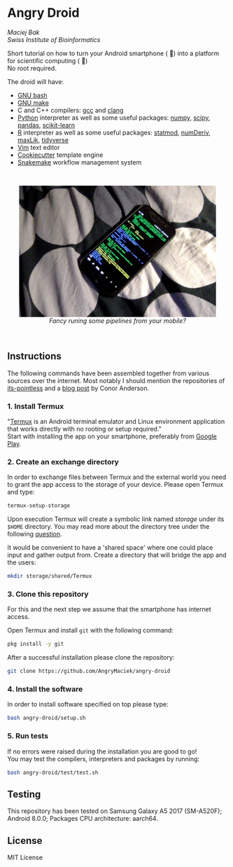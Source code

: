 # Angry Droid
*Maciej Bak*  
*Swiss Institute of Bioinformatics*

Short tutorial on how to turn your Android smartphone ( :iphone:) into a platform for scientific computing ( :robot:)  
No root required.  

The droid will have: 
* [GNU bash](https://www.gnu.org/software/bash/)
* [GNU make](https://www.gnu.org/software/make/)
* C and C++ compilers: [gcc](https://gcc.gnu.org/) and [clang](https://clang.llvm.org/)
* [Python](https://www.python.org/) interpreter as well as some useful packages: [numpy](https://numpy.org/), [scipy](https://www.scipy.org/), [pandas](https://pandas.pydata.org/), [scikit-learn](https://scikit-learn.org/stable/)
* [R](https://www.r-project.org/) interpreter as well as some useful packages: [statmod](https://cran.r-project.org/web/packages/statmod/index.html), [numDeriv](https://cran.r-project.org/web/packages/numDeriv/index.html), [maxLik](https://cran.r-project.org/web/packages/maxLik/index.html), [tidyverse](https://www.tidyverse.org/)  
* [Vim](https://www.vim.org/) text editor
* [Cookiecutter](https://cookiecutter.readthedocs.io/en/1.7.0/) template engine
* [Snakemake](https://snakemake.readthedocs.io/en/stable/) workflow management system

</br>
<p align="center">
  <img src='pic.jpeg' align="center" height="300" />
  </br>
  <i>Fancy runing some pipelines from your mobile?</i>
</p>
</br>

## Instructions

The following commands have been assembled together from various sources over the internet. Most notably I should mention the repositories of [its-pointless](https://github.com/its-pointless) and a [blog post](https://conr.ca/post/installing-r-on-android-via-termux/) by Conor Anderson.

### 1. Install Termux

"[Termux][1] is an Android terminal emulator and Linux environment application that works directly with no rooting or setup required."  
 Start with installing the app on your smartphone, preferably from [Google Play][2].

### 2. Create an exchange directory

In order to exchange files between Termux and the external world you need to grant the app access to the storage of your device. Please open Termux and type:
```bash
termux-setup-storage
```

Upon execution Termux will create a symbolic link named *storage* under its `$HOME` directory. You may read more about the directory tree under the following [question][3].


It would be convenient to have a 'shared space' where one could place input and gather output from. Create a directory that will bridge the app and the users:
```bash
mkdir storage/shared/Termux
```

### 3. Clone this repository

For this and the next step we assume that the smartphone has internet access.  

Open Termux and install `git` with the following command:
```bash
pkg install -y git
```

After a successful installation please clone the repository:
```bash
git clone https://github.com/AngryMaciek/angry-droid
```

### 4. Install the software

In order to install software specified on top please type:
```bash
bash angry-droid/setup.sh
```

### 5. Run tests

If no errors were raised during the installation you are good to go!  
You may test the compilers, interpreters and packages by running:
```bash
bash angry-droid/test/test.sh
```

## Testing

This repository has been tested on Samsung Galaxy A5 2017 (SM-A520F);  Android 8.0.0; Packages CPU architecture: aarch64.

## License

MIT License

[1]: https://termux.com/
[2]: https://play.google.com/store/apps/details?id=com.termux
[3]: https://android.stackexchange.com/questions/166538/where-is-the-folder-that-termux-defaults-to
